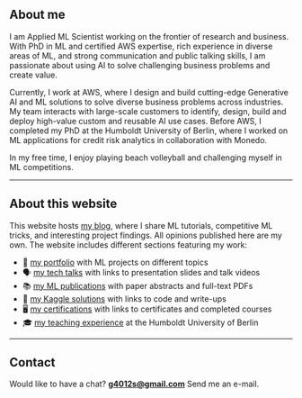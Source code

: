 ## About me

I am Applied ML Scientist working on the frontier of research and business. With PhD in ML and certified AWS expertise, rich experience in diverse areas of ML, and strong communication and public talking skills, I am passionate about using AI to solve challenging business problems and create value.

Currently, I work at AWS, where I design and build cutting-edge Generative AI and ML solutions to solve diverse business problems across industries. My team interacts with large-scale customers to identify, design, build and deploy high-value custom and reusable AI use cases. Before AWS, I completed my PhD at the Humboldt University of Berlin, where I worked on ML applications for credit risk analytics in collaboration with Monedo.

In my free time, I enjoy playing beach volleyball and challenging myself in ML competitions.

---

## About this website

This website hosts [my blog](https://kozodoi.me/blog/), where I share ML tutorials, competitive ML tricks, and interesting project findings. All opinions published here are my own. The website includes different sections featuring my work:

- 📁 [my portfolio](https://kozodoi.me/portfolio/) with ML projects on different topics
- 🗣 [my tech talks](https://kozodoi.me/talks/) with links to presentation slides and talk videos
- 📚 [my ML publications](https://kozodoi.me/papers/) with paper abstracts and full-text PDFs
- 🥇 [my Kaggle solutions](https://kozodoi.me/kaggle/) with links to code and write-ups
- 🖥 [my certifications](https://kozodoi.me/certifications/) with links to certificates and completed courses
- 🎓 [my teaching experience](https://kozodoi.me/teaching/) at the Humboldt University of Berlin

---

## Contact

Would like to have a chat? **g4012s@gmail.com** Send me an e-mail.
